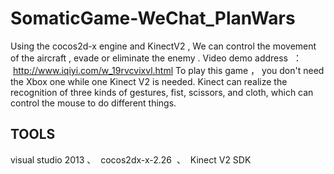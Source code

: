 # SomaticGame-WeChat_PlanWars
Using  the cocos2d-x engine and  KinectV2 , We can control the movement of  the aircraft , evade or eliminate the  enemy .
Video demo address  ：  http://www.iqiyi.com/w_19rvcvixvl.html
     To play this game ， you don't need the Xbox one while one Kinect V2 is needed. Kinect can realize the recognition of three kinds of gestures, fist, scissors, and cloth, which can control the mouse to do different things.

## TOOLS
visual studio 2013 、  cocos2dx-x-2.26  、  Kinect V2 SDK  

